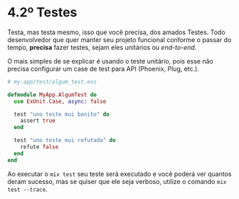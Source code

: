 # 4.2º Testes

Testa, mas testa mesmo, isso que você precisa, dos amados Testes. Todo desenvolvedor que quer manter seu projeto funcional conforme o passar do tempo, **precisa** fazer testes, sejam eles unitários ou *end-to-end*.

O mais simples de se explicar é usando o teste unitário, pois esse não precisa configurar um case de test para API (Phoenix, Plug, etc.).

```elixir
# my-app/test/algum_test.exs

defmodule MyApp.AlgumTest do
  use ExUnit.Case, async: false

  test "uno teste mui bonito" do
    assert true
  end

  test "uno teste mui refutada" do
    refute false
  end
end
```

Ao executar o `mix test` seu teste será executado e você poderá ver quantos deram sucesso, mas se quiser que ele seja verboso, utilize o comando `mix test --trace`.